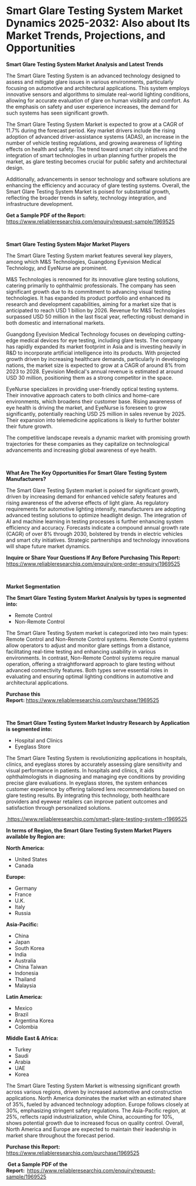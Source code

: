 <p><h1>Smart Glare Testing System Market Dynamics 2025-2032: Also about Its Market Trends, Projections, and Opportunities</h1></p><p><strong>Smart Glare Testing System Market Analysis and Latest Trends</strong></p>
<p><p>The Smart Glare Testing System is an advanced technology designed to assess and mitigate glare issues in various environments, particularly focusing on automotive and architectural applications. This system employs innovative sensors and algorithms to simulate real-world lighting conditions, allowing for accurate evaluation of glare on human visibility and comfort. As the emphasis on safety and user experience increases, the demand for such systems has seen significant growth.</p><p>The Smart Glare Testing System Market is expected to grow at a CAGR of 11.7% during the forecast period. Key market drivers include the rising adoption of advanced driver-assistance systems (ADAS), an increase in the number of vehicle testing regulations, and growing awareness of lighting effects on health and safety. The trend toward smart city initiatives and the integration of smart technologies in urban planning further propels the market, as glare testing becomes crucial for public safety and architectural design.</p><p>Additionally, advancements in sensor technology and software solutions are enhancing the efficiency and accuracy of glare testing systems. Overall, the Smart Glare Testing System Market is poised for substantial growth, reflecting the broader trends in safety, technology integration, and infrastructure development.</p></p>
<p><strong>Get a Sample PDF of the Report:&nbsp;</strong> <a href="https://www.reliableresearchiq.com/enquiry/request-sample/1969525?utm_campaign=2773&utm_medium=2&utm_source=Github&utm_content=ia&utm_term=16042025&utm_id=smart-glare-testing-system">https://www.reliableresearchiq.com/enquiry/request-sample/1969525</a></p>
<p>&nbsp;</p>
<p><strong>Smart Glare Testing System Major Market Players</strong></p>
<p><p>The Smart Glare Testing System market features several key players, among which M&S Technologies, Guangdong Eyevision Medical Technology, and EyeNurse are prominent. </p><p>M&S Technologies is renowned for its innovative glare testing solutions, catering primarily to ophthalmic professionals. The company has seen significant growth due to its commitment to advancing visual testing technologies. It has expanded its product portfolio and enhanced its research and development capabilities, aiming for a market size that is anticipated to reach USD 1 billion by 2026. Revenue for M&S Technologies surpassed USD 50 million in the last fiscal year, reflecting robust demand in both domestic and international markets.</p><p>Guangdong Eyevision Medical Technology focuses on developing cutting-edge medical devices for eye testing, including glare tests. The company has rapidly expanded its market footprint in Asia and is investing heavily in R&D to incorporate artificial intelligence into its products. With projected growth driven by increasing healthcare demands, particularly in developing nations, the market size is expected to grow at a CAGR of around 8% from 2023 to 2028. Eyevision Medical's annual revenue is estimated at around USD 30 million, positioning them as a strong competitor in the space.</p><p>EyeNurse specializes in providing user-friendly optical testing systems. Their innovative approach caters to both clinics and home-care environments, which broadens their customer base. Rising awareness of eye health is driving the market, and EyeNurse is foreseen to grow significantly, potentially reaching USD 25 million in sales revenue by 2025. Their expansion into telemedicine applications is likely to further bolster their future growth.</p><p>The competitive landscape reveals a dynamic market with promising growth trajectories for these companies as they capitalize on technological advancements and increasing global awareness of eye health.</p></p>
<p>&nbsp;</p>
<p><strong>What Are The Key Opportunities For Smart Glare Testing System Manufacturers?</strong></p>
<p><p>The Smart Glare Testing System market is poised for significant growth, driven by increasing demand for enhanced vehicle safety features and rising awareness of the adverse effects of light glare. As regulatory requirements for automotive lighting intensify, manufacturers are adopting advanced testing solutions to optimize headlight design. The integration of AI and machine learning in testing processes is further enhancing system efficiency and accuracy. Forecasts indicate a compound annual growth rate (CAGR) of over 8% through 2030, bolstered by trends in electric vehicles and smart city initiatives. Strategic partnerships and technology innovations will shape future market dynamics.</p></p>
<p><strong>Inquire or Share Your Questions If Any Before Purchasing This Report:</strong> <a href="https://www.reliableresearchiq.com/enquiry/pre-order-enquiry/1969525?utm_campaign=2773&utm_medium=2&utm_source=Github&utm_content=ia&utm_term=16042025&utm_id=smart-glare-testing-system">https://www.reliableresearchiq.com/enquiry/pre-order-enquiry/1969525</a></p>
<p>&nbsp;</p>
<p><strong>Market Segmentation</strong></p>
<p><strong>The Smart Glare Testing System Market Analysis by types is segmented into:</strong></p>
<p><ul><li>Remote Control</li><li>Non-Remote Control</li></ul></p>
<p><p>The Smart Glare Testing System market is categorized into two main types: Remote Control and Non-Remote Control systems. Remote Control systems allow operators to adjust and monitor glare settings from a distance, facilitating real-time testing and enhancing usability in various environments. In contrast, Non-Remote Control systems require manual operation, offering a straightforward approach to glare testing without advanced connectivity features. Both types serve essential roles in evaluating and ensuring optimal lighting conditions in automotive and architectural applications.</p></p>
<p><strong>Purchase this Report:&nbsp;</strong><a href="https://www.reliableresearchiq.com/purchase/1969525?utm_campaign=2773&utm_medium=2&utm_source=Github&utm_content=ia&utm_term=16042025&utm_id=smart-glare-testing-system">https://www.reliableresearchiq.com/purchase/1969525</a></p>
<p>&nbsp;</p>
<p><strong>The Smart Glare Testing System Market Industry Research by Application is segmented into:</strong></p>
<p><ul><li>Hospital and Clinics</li><li>Eyeglass Store</li></ul></p>
<p><p>The Smart Glare Testing System is revolutionizing applications in hospitals, clinics, and eyeglass stores by accurately assessing glare sensitivity and visual performance in patients. In hospitals and clinics, it aids ophthalmologists in diagnosing and managing eye conditions by providing precise glare evaluations. In eyeglass stores, the system enhances customer experience by offering tailored lens recommendations based on glare testing results. By integrating this technology, both healthcare providers and eyewear retailers can improve patient outcomes and satisfaction through personalized solutions.</p></p>
<p><a href="https://www.reliableresearchiq.com/smart-glare-testing-system-r1969525?utm_campaign=2773&utm_medium=2&utm_source=Github&utm_content=ia&utm_term=16042025&utm_id=smart-glare-testing-system">&nbsp;https://www.reliableresearchiq.com/smart-glare-testing-system-r1969525</a></p>
<p><strong>In terms of Region, the Smart Glare Testing System Market Players available by Region are:</strong></p>
<p>
    <p> <strong> North America: </strong>
        <ul>
            <li>United States</li>
            <li>Canada</li>
        </ul>
        </p> 
    <p> <strong> Europe: </strong>
        <ul>
            <li>Germany</li>
            <li>France</li>
            <li>U.K.</li>
            <li>Italy</li>
            <li>Russia</li>
        </ul>
        </p> 
    <p> <strong> Asia-Pacific: </strong>
        <ul>
            <li>China</li>
            <li>Japan</li>
            <li>South Korea</li>
            <li>India</li>
            <li>Australia</li>
            <li>China Taiwan</li>
            <li>Indonesia</li>
            <li>Thailand</li>
            <li>Malaysia</li>
        </ul>
        </p> 
    <p> <strong> Latin America: </strong>
        <ul>
            <li>Mexico</li>
            <li>Brazil</li>
            <li>Argentina Korea</li>
            <li>Colombia</li>
        </ul>
        </p> 
    <p> <strong> Middle East & Africa: </strong>
        <ul>
            <li>Turkey</li>
            <li>Saudi</li>
            <li>Arabia</li>
            <li>UAE</li>
            <li>Korea</li>
        </ul>
    </p>
    </p>
<p><p>The Smart Glare Testing System Market is witnessing significant growth across various regions, driven by increased automotive and construction applications. North America dominates the market with an estimated share of 35%, fueled by advanced technology adoption. Europe follows closely at 30%, emphasizing stringent safety regulations. The Asia-Pacific region, at 25%, reflects rapid industrialization, while China, accounting for 10%, shows potential growth due to increased focus on quality control. Overall, North America and Europe are expected to maintain their leadership in market share throughout the forecast period.</p></p>
<p><strong>Purchase this Report: </strong><a href="https://www.reliableresearchiq.com/purchase/1969525?utm_campaign=2773&utm_medium=2&utm_source=Github&utm_content=ia&utm_term=16042025&utm_id=smart-glare-testing-system">https://www.reliableresearchiq.com/purchase/1969525</a></p>
<p>&nbsp;<strong>Get a Sample PDF of the Report:&nbsp;&nbsp;</strong><a href="https://www.reliableresearchiq.com/enquiry/request-sample/1969525?utm_campaign=2773&utm_medium=2&utm_source=Github&utm_content=ia&utm_term=16042025&utm_id=smart-glare-testing-system">https://www.reliableresearchiq.com/enquiry/request-sample/1969525</a></p>
<p><strong></strong></p>
<p><p></p><p></p><p></p></p>